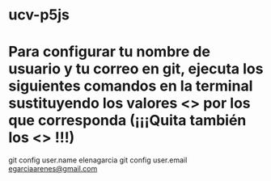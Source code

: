 # ucv-p5js

# Para configurar tu nombre de usuario y tu correo en git, ejecuta los siguientes comandos en la terminal sustituyendo los valores <> por los que corresponda (¡¡¡Quita también los <> !!!)

git config user.name elenagarcia
git config user.email egarciaarenes@gmail.com
